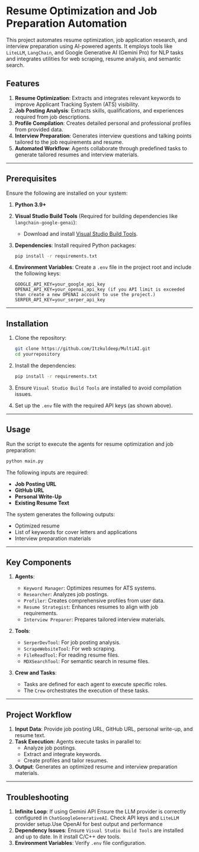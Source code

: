# Resume Optimization and Job Preparation Automation

This project automates resume optimization, job application research, and interview preparation using AI-powered agents. It employs tools like `LiteLLM`, `LangChain`, and Google Generative AI (Gemini Pro) for NLP tasks and integrates utilities for web scraping, resume analysis, and semantic search.

## Features

1. **Resume Optimization**: Extracts and integrates relevant keywords to improve Applicant Tracking System (ATS) visibility.
2. **Job Posting Analysis**: Extracts skills, qualifications, and experiences required from job descriptions.
3. **Profile Compilation**: Creates detailed personal and professional profiles from provided data.
4. **Interview Preparation**: Generates interview questions and talking points tailored to the job requirements and resume.
5. **Automated Workflow**: Agents collaborate through predefined tasks to generate tailored resumes and interview materials.

---

## Prerequisites

Ensure the following are installed on your system:

1. **Python 3.9+**
2. **Visual Studio Build Tools** (Required for building dependencies like `langchain-google-genai`):
   - Download and install [Visual Studio Build Tools](https://visualstudio.microsoft.com/visual-cpp-build-tools/).

3. **Dependencies**: Install required Python packages:

   ```bash
   pip install -r requirements.txt
   ```

4. **Environment Variables**:
   Create a `.env` file in the project root and include the following keys:

   ```env
   GOOGLE_API_KEY=your_google_api_key
   OPENAI_API_KEY=your_openai_api_key (if you API limit is exceeded than create a new OPENAI account to use the project.)
   SERPER_API_KEY=your_serper_api_key
   ```

---

## Installation

1. Clone the repository:
   ```bash
   git clone https://github.com/Itzkuldeep/MultiAI.git
   cd yourrepository
   ```

2. Install the dependencies:
   ```bash
   pip install -r requirements.txt
   ```

3. Ensure `Visual Studio Build Tools` are installed to avoid compilation issues.

4. Set up the `.env` file with the required API keys (as shown above).

---

## Usage

Run the script to execute the agents for resume optimization and job preparation:

```bash
python main.py
```

The following inputs are required:

- **Job Posting URL**
- **GitHub URL**
- **Personal Write-Up**
- **Existing Resume Text**

The system generates the following outputs:

- Optimized resume
- List of keywords for cover letters and applications
- Interview preparation materials

---

## Key Components

1. **Agents**:
   - `Keyword Manager`: Optimizes resumes for ATS systems.
   - `Researcher`: Analyzes job postings.
   - `Profiler`: Creates comprehensive profiles from user data.
   - `Resume Strategist`: Enhances resumes to align with job requirements.
   - `Interview Preparer`: Prepares tailored interview materials.

2. **Tools**:
   - `SerperDevTool`: For job posting analysis.
   - `ScrapeWebsiteTool`: For web scraping.
   - `FileReadTool`: For reading resume files.
   - `MDXSearchTool`: For semantic search in resume files.

3. **Crew and Tasks**:
   - Tasks are defined for each agent to execute specific roles.
   - The `Crew` orchestrates the execution of these tasks.

---

## Project Workflow

1. **Input Data**: Provide job posting URL, GitHub URL, personal write-up, and resume text.
2. **Task Execution**: Agents execute tasks in parallel to:
   - Analyze job postings.
   - Extract and integrate keywords.
   - Create profiles and tailor resumes.
3. **Output**: Generates an optimized resume and interview preparation materials.

---

## Troubleshooting

1. **Infinite Loop**: If using Gemini API Ensure the LLM provider is correctly configured in `ChatGoogleGenerativeAI`. Check API keys and `LiteLLM` provider setup.Use OpenAI for best output and performance
2. **Dependency Issues**: Ensure `Visual Studio Build Tools` are installed and up to date. In it install C/C++ dev tools. 
3. **Environment Variables**: Verify `.env` file configuration.

